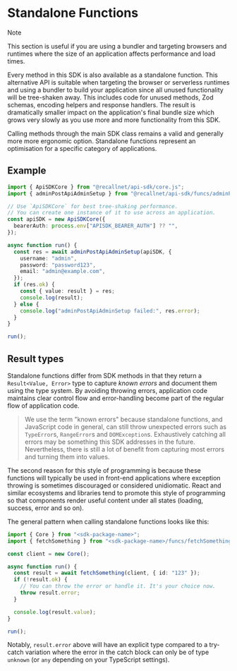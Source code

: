 # Standalone Functions

> [!NOTE]
> This section is useful if you are using a bundler and targeting browsers and
> runtimes where the size of an application affects performance and load times.

Every method in this SDK is also available as a standalone function. This
alternative API is suitable when targeting the browser or serverless runtimes
and using a bundler to build your application since all unused functionality
will be tree-shaken away. This includes code for unused methods, Zod schemas,
encoding helpers and response handlers. The result is dramatically smaller
impact on the application's final bundle size which grows very slowly as you use
more and more functionality from this SDK.

Calling methods through the main SDK class remains a valid and generally more
more ergonomic option. Standalone functions represent an optimisation for a
specific category of applications.

## Example

```typescript
import { ApiSDKCore } from "@recallnet/api-sdk/core.js";
import { adminPostApiAdminSetup } from "@recallnet/api-sdk/funcs/adminPostApiAdminSetup.js";

// Use `ApiSDKCore` for best tree-shaking performance.
// You can create one instance of it to use across an application.
const apiSDK = new ApiSDKCore({
  bearerAuth: process.env["APISDK_BEARER_AUTH"] ?? "",
});

async function run() {
  const res = await adminPostApiAdminSetup(apiSDK, {
    username: "admin",
    password: "password123",
    email: "admin@example.com",
  });
  if (res.ok) {
    const { value: result } = res;
    console.log(result);
  } else {
    console.log("adminPostApiAdminSetup failed:", res.error);
  }
}

run();
```

## Result types

Standalone functions differ from SDK methods in that they return a
`Result<Value, Error>` type to capture _known errors_ and document them using
the type system. By avoiding throwing errors, application code maintains clear
control flow and error-handling become part of the regular flow of application
code.

> We use the term "known errors" because standalone functions, and JavaScript
> code in general, can still throw unexpected errors such as `TypeError`s,
> `RangeError`s and `DOMException`s. Exhaustively catching all errors may be
> something this SDK addresses in the future. Nevertheless, there is still a lot
> of benefit from capturing most errors and turning them into values.

The second reason for this style of programming is because these functions will
typically be used in front-end applications where exception throwing is
sometimes discouraged or considered unidiomatic. React and similar ecosystems
and libraries tend to promote this style of programming so that components
render useful content under all states (loading, success, error and so on).

The general pattern when calling standalone functions looks like this:

```typescript
import { Core } from "<sdk-package-name>";
import { fetchSomething } from "<sdk-package-name>/funcs/fetchSomething.js";

const client = new Core();

async function run() {
  const result = await fetchSomething(client, { id: "123" });
  if (!result.ok) {
    // You can throw the error or handle it. It's your choice now.
    throw result.error;
  }

  console.log(result.value);
}

run();
```

Notably, `result.error` above will have an explicit type compared to a try-catch
variation where the error in the catch block can only be of type `unknown` (or
`any` depending on your TypeScript settings).
